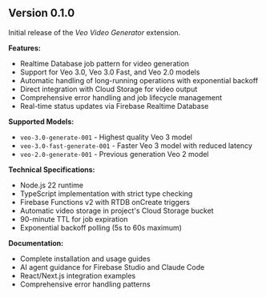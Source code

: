 ## Version 0.1.0

Initial release of the _Veo Video Generator_ extension.

**Features:**
- Realtime Database job pattern for video generation
- Support for Veo 3.0, Veo 3.0 Fast, and Veo 2.0 models
- Automatic handling of long-running operations with exponential backoff
- Direct integration with Cloud Storage for video output
- Comprehensive error handling and job lifecycle management
- Real-time status updates via Firebase Realtime Database

**Supported Models:**
- `veo-3.0-generate-001` - Highest quality Veo 3 model
- `veo-3.0-fast-generate-001` - Faster Veo 3 model with reduced latency
- `veo-2.0-generate-001` - Previous generation Veo 2 model

**Technical Specifications:**
- Node.js 22 runtime
- TypeScript implementation with strict type checking
- Firebase Functions v2 with RTDB onCreate triggers
- Automatic video storage in project's Cloud Storage bucket
- 90-minute TTL for job expiration
- Exponential backoff polling (5s to 60s maximum)

**Documentation:**
- Complete installation and usage guides
- AI agent guidance for Firebase Studio and Claude Code
- React/Next.js integration examples
- Comprehensive error handling patterns